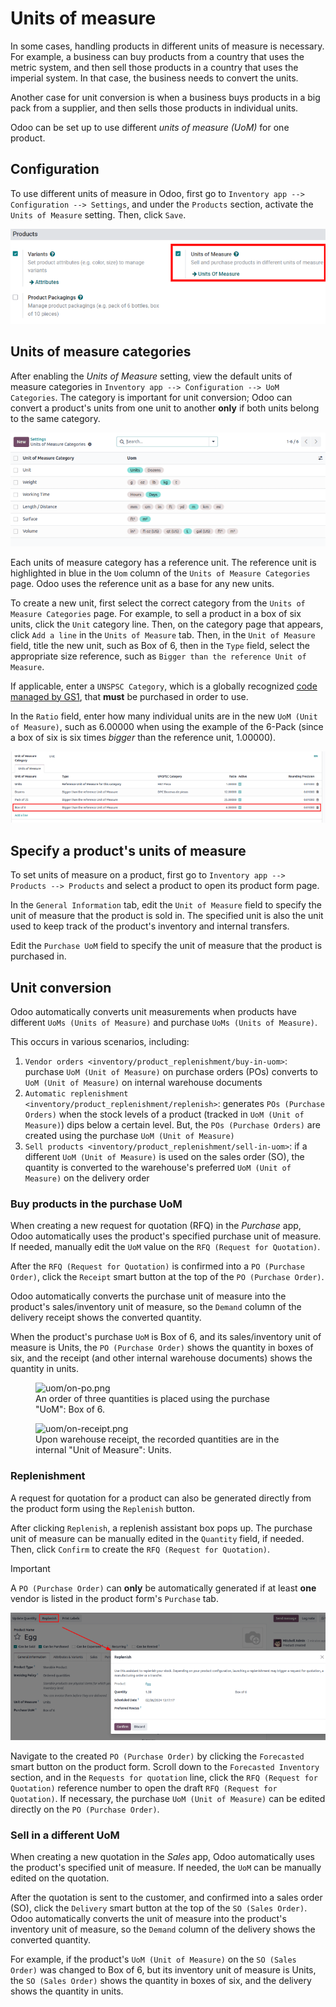 # Units of measure

In some cases, handling products in different units of measure is
necessary. For example, a business can buy products from a country that
uses the metric system, and then sell those products in a country that
uses the imperial system. In that case, the business needs to convert
the units.

Another case for unit conversion is when a business buys products in a
big pack from a supplier, and then sells those products in individual
units.

Odoo can be set up to use different *units of measure (UoM)* for one
product.

## Configuration

To use different units of measure in Odoo, first go to
`Inventory app -->
Configuration --> Settings`, and under the `Products` section, activate
the `Units of Measure` setting. Then, click `Save`.

<img src="uom/uom-enable-setting.png" class="align-center"
alt="Enable Units of Measure in the Inventory settings." />

## Units of measure categories

After enabling the *Units of Measure* setting, view the default units of
measure categories in
`Inventory app --> Configuration --> UoM Categories`. The category is
important for unit conversion; Odoo can convert a product's units from
one unit to another **only** if both units belong to the same category.

<img src="uom/category.png" class="align-center"
alt="Set units of measure categories." />

Each units of measure category has a reference unit. The reference unit
is highlighted in blue in the `Uom` column of the
`Units of Measure Categories` page. Odoo uses the reference unit as a
base for any new units.

To create a new unit, first select the correct category from the
`Units of Measure
Categories` page. For example, to sell a product in a box of six units,
click the `Unit` category line. Then, on the category page that appears,
click `Add a line` in the `Units of Measure` tab. Then, in the
`Unit of Measure` field, title the new unit, such as
<span class="title-ref">Box of 6</span>, then in the `Type` field,
select the appropriate size reference, such as
`Bigger than the reference Unit of Measure`.

If applicable, enter a `UNSPSC Category`, which is a globally recognized
[code managed by GS1](https://www.unspsc.org/), that **must** be
purchased in order to use.

In the `Ratio` field, enter how many individual units are in the new
`UoM (Unit of Measure)`, such as <span class="title-ref">6.00000</span>
when using the example of the <span class="title-ref">6-Pack</span>
(since a box of six is six times *bigger* than the reference unit,
<span class="title-ref">1.00000</span>).

<img src="uom/convert-products-by-unit.png" class="align-center"
alt="Convert products from one unit to another as long as they belong to the same category." />

## Specify a product's units of measure

To set units of measure on a product, first go to
`Inventory app --> Products -->
Products` and select a product to open its product form page.

In the `General Information` tab, edit the `Unit of Measure` field to
specify the unit of measure that the product is sold in. The specified
unit is also the unit used to keep track of the product's inventory and
internal transfers.

Edit the `Purchase UoM` field to specify the unit of measure that the
product is purchased in.

## Unit conversion

Odoo automatically converts unit measurements when products have
different `UoMs (Units of
Measure)` and purchase `UoMs (Units of Measure)`.

This occurs in various scenarios, including:

1.  `Vendor orders <inventory/product_replenishment/buy-in-uom>`:
    purchase `UoM (Unit of Measure)` on purchase orders (POs) converts
    to `UoM (Unit of Measure)` on internal warehouse documents
2.  `Automatic replenishment <inventory/product_replenishment/replenish>`:
    generates `POs (Purchase Orders)` when the stock levels of a product
    (tracked in `UoM (Unit of Measure)`) dips below a certain level.
    But, the `POs (Purchase Orders)` are created using the purchase
    `UoM (Unit of Measure)`
3.  `Sell products <inventory/product_replenishment/sell-in-uom>`: if a
    different `UoM (Unit of Measure)` is used on the sales order (SO),
    the quantity is converted to the warehouse's preferred
    `UoM (Unit of Measure)` on the delivery order

### Buy products in the purchase UoM

When creating a new request for quotation (RFQ) in the *Purchase* app,
Odoo automatically uses the product's specified purchase unit of
measure. If needed, manually edit the `UoM` value on the
`RFQ (Request for Quotation)`.

After the `RFQ (Request for Quotation)` is confirmed into a
`PO (Purchase Order)`, click the `Receipt` smart button at the top of
the `PO (Purchase Order)`.

Odoo automatically converts the purchase unit of measure into the
product's sales/inventory unit of measure, so the `Demand` column of the
delivery receipt shows the converted quantity.

<div class="example">

When the product's purchase `UoM` is <span class="title-ref">Box of
6</span>, and its sales/inventory unit of measure is
<span class="title-ref">Units</span>, the `PO (Purchase Order)` shows
the quantity in boxes of six, and the receipt (and other internal
warehouse documents) shows the quantity in units.

<figure>
<img src="uom/on-po.png" class="align-center" alt="uom/on-po.png" />
<figcaption>An order of three quantities is placed using the purchase
"UoM": <span class="title-ref">Box of 6</span>.</figcaption>
</figure>

<figure>
<img src="uom/on-receipt.png" class="align-center"
alt="uom/on-receipt.png" />
<figcaption>Upon warehouse receipt, the recorded quantities are in the
internal "Unit of Measure": <span
class="title-ref">Units</span>.</figcaption>
</figure>

</div>

### Replenishment

A request for quotation for a product can also be generated directly
from the product form using the `Replenish` button.

After clicking `Replenish`, a replenish assistant box pops up. The
purchase unit of measure can be manually edited in the `Quantity` field,
if needed. Then, click `Confirm` to create the
`RFQ (Request for Quotation)`.

> [!IMPORTANT]
> A `PO (Purchase Order)` can **only** be automatically generated if at
> least **one** vendor is listed in the product form's `Purchase` tab.

<img src="uom/replenish.png" class="align-center"
alt="Click Replenish button to manually replenish." />

Navigate to the created `PO (Purchase Order)` by clicking the
`Forecasted` smart button on the product form. Scroll down to the
`Forecasted Inventory` section, and in the `Requests
for quotation` line, click the `RFQ (Request for Quotation)` reference
number to open the draft `RFQ (Request for Quotation)`. If necessary,
the purchase `UoM (Unit of Measure)` can be edited directly on the
`PO (Purchase Order)`.

### Sell in a different UoM

When creating a new quotation in the *Sales* app, Odoo automatically
uses the product's specified unit of measure. If needed, the `UoM` can
be manually edited on the quotation.

After the quotation is sent to the customer, and confirmed into a sales
order (SO), click the `Delivery` smart button at the top of the
`SO (Sales Order)`. Odoo automatically converts the unit of measure into
the product's inventory unit of measure, so the `Demand` column of the
delivery shows the converted quantity.

For example, if the product's `UoM (Unit of Measure)` on the
`SO (Sales Order)` was changed to <span class="title-ref">Box of
6</span>, but its inventory unit of measure is
<span class="title-ref">Units</span>, the `SO (Sales Order)` shows the
quantity in boxes of six, and the delivery shows the quantity in units.
